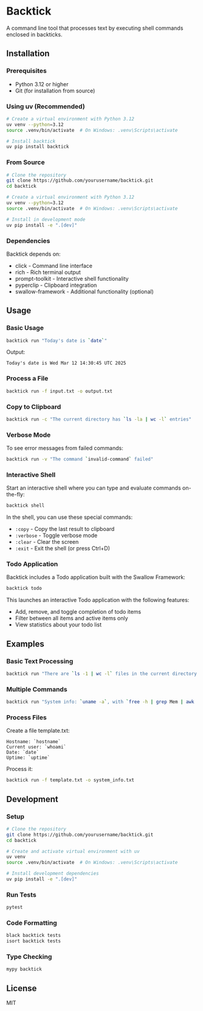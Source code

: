 # Backtick

A command line tool that processes text by executing shell commands enclosed in backticks.

## Installation

### Prerequisites

- Python 3.12 or higher
- Git (for installation from source)

### Using uv (Recommended)

```bash
# Create a virtual environment with Python 3.12
uv venv --python=3.12
source .venv/bin/activate  # On Windows: .venv\Scripts\activate

# Install backtick
uv pip install backtick
```

### From Source

```bash
# Clone the repository
git clone https://github.com/yourusername/backtick.git
cd backtick

# Create a virtual environment with Python 3.12
uv venv --python=3.12
source .venv/bin/activate  # On Windows: .venv\Scripts\activate

# Install in development mode
uv pip install -e ".[dev]"
```

### Dependencies

Backtick depends on:
- click - Command line interface
- rich - Rich terminal output
- prompt-toolkit - Interactive shell functionality
- pyperclip - Clipboard integration
- swallow-framework - Additional functionality (optional)

## Usage

### Basic Usage

```bash
backtick run "Today's date is `date`"
```

Output:
```
Today's date is Wed Mar 12 14:30:45 UTC 2025
```

### Process a File

```bash
backtick run -f input.txt -o output.txt
```

### Copy to Clipboard

```bash
backtick run -c "The current directory has `ls -la | wc -l` entries"
```

### Verbose Mode

To see error messages from failed commands:

```bash
backtick run -v "The command `invalid-command` failed"
```

### Interactive Shell

Start an interactive shell where you can type and evaluate commands on-the-fly:

```bash
backtick shell
```

In the shell, you can use these special commands:
- `:copy` - Copy the last result to clipboard
- `:verbose` - Toggle verbose mode
- `:clear` - Clear the screen
- `:exit` - Exit the shell (or press Ctrl+D)

### Todo Application

Backtick includes a Todo application built with the Swallow Framework:

```bash
backtick todo
```

This launches an interactive Todo application with the following features:
- Add, remove, and toggle completion of todo items
- Filter between all items and active items only
- View statistics about your todo list

## Examples

### Basic Text Processing

```bash
backtick run "There are `ls -1 | wc -l` files in the current directory."
```

### Multiple Commands

```bash
backtick run "System info: `uname -a`, with `free -h | grep Mem | awk '{print $3}'` memory used."
```

### Process Files

Create a file template.txt:
```
Hostname: `hostname`
Current user: `whoami`
Date: `date`
Uptime: `uptime`
```

Process it:
```bash
backtick run -f template.txt -o system_info.txt
```

## Development

### Setup

```bash
# Clone the repository
git clone https://github.com/yourusername/backtick.git
cd backtick

# Create and activate virtual environment with uv
uv venv
source .venv/bin/activate  # On Windows: .venv\Scripts\activate

# Install development dependencies
uv pip install -e ".[dev]"
```

### Run Tests

```bash
pytest
```

### Code Formatting

```bash
black backtick tests
isort backtick tests
```

### Type Checking

```bash
mypy backtick
```

## License

MIT
